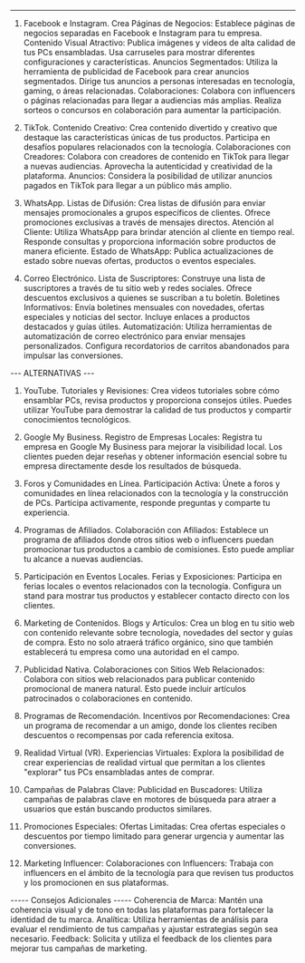 ----

1. Facebook e Instagram.
Crea Páginas de Negocios: Establece páginas de negocios separadas en Facebook e Instagram para tu empresa.
Contenido Visual Atractivo: Publica imágenes y videos de alta calidad de tus PCs ensambladas.
Usa carruseles para mostrar diferentes configuraciones y características.
Anuncios Segmentados: Utiliza la herramienta de publicidad de Facebook para crear anuncios segmentados.
Dirige tus anuncios a personas interesadas en tecnología, gaming, o áreas relacionadas.
Colaboraciones: Colabora con influencers o páginas relacionadas para llegar a audiencias más amplias.
Realiza sorteos o concursos en colaboración para aumentar la participación.

2. TikTok.
Contenido Creativo: Crea contenido divertido y creativo que destaque las características únicas de tus productos.
Participa en desafíos populares relacionados con la tecnología.
Colaboraciones con Creadores: Colabora con creadores de contenido en TikTok para llegar a nuevas audiencias.
Aprovecha la autenticidad y creatividad de la plataforma.
Anuncios: Considera la posibilidad de utilizar anuncios pagados en TikTok para llegar a un público más amplio.

3. WhatsApp.
Listas de Difusión: Crea listas de difusión para enviar mensajes promocionales a grupos específicos de clientes.
Ofrece promociones exclusivas a través de mensajes directos.
Atención al Cliente: Utiliza WhatsApp para brindar atención al cliente en tiempo real.
Responde consultas y proporciona información sobre productos de manera eficiente.
Estado de WhatsApp: Publica actualizaciones de estado sobre nuevas ofertas, productos o eventos especiales.

4. Correo Electrónico.
Lista de Suscriptores: Construye una lista de suscriptores a través de tu sitio web y redes sociales.
Ofrece descuentos exclusivos a quienes se suscriban a tu boletín.
Boletines Informativos: Envía boletines mensuales con novedades, ofertas especiales y noticias del sector.
Incluye enlaces a productos destacados y guías útiles.
Automatización: Utiliza herramientas de automatización de correo electrónico para enviar mensajes personalizados.
Configura recordatorios de carritos abandonados para impulsar las conversiones.

--- ALTERNATIVAS ---

1. YouTube.
Tutoriales y Revisiones: Crea videos tutoriales sobre cómo ensamblar PCs, revisa productos y proporciona consejos útiles.
Puedes utilizar YouTube para demostrar la calidad de tus productos y compartir conocimientos tecnológicos.

2. Google My Business.
Registro de Empresas Locales: Registra tu empresa en Google My Business para mejorar la visibilidad local.
Los clientes pueden dejar reseñas y obtener información esencial sobre tu empresa directamente desde los resultados de búsqueda.

3. Foros y Comunidades en Línea.
Participación Activa: Únete a foros y comunidades en línea relacionados con la tecnología y la construcción de PCs.
Participa activamente, responde preguntas y comparte tu experiencia.

4. Programas de Afiliados.
Colaboración con Afiliados: Establece un programa de afiliados donde otros sitios web o influencers puedan promocionar tus productos a cambio de comisiones.
Esto puede ampliar tu alcance a nuevas audiencias.

5. Participación en Eventos Locales.
Ferias y Exposiciones: Participa en ferias locales o eventos relacionados con la tecnología.
Configura un stand para mostrar tus productos y establecer contacto directo con los clientes.

6. Marketing de Contenidos.
Blogs y Artículos: Crea un blog en tu sitio web con contenido relevante sobre tecnología, novedades del sector y guías de compra.
Esto no solo atraerá tráfico orgánico, sino que también establecerá tu empresa como una autoridad en el campo.

7. Publicidad Nativa.
Colaboraciones con Sitios Web Relacionados: Colabora con sitios web relacionados para publicar contenido promocional de manera natural.
Esto puede incluir artículos patrocinados o colaboraciones en contenido.

8. Programas de Recomendación.
Incentivos por Recomendaciones: Crea un programa de recomendar a un amigo, donde los clientes reciben descuentos o recompensas por cada referencia exitosa.

9. Realidad Virtual (VR).
Experiencias Virtuales: Explora la posibilidad de crear experiencias de realidad virtual que permitan a los clientes "explorar" tus PCs ensambladas antes de comprar.

10. Campañas de Palabras Clave: Publicidad en Buscadores: Utiliza campañas de palabras clave en motores de búsqueda para atraer a usuarios que están buscando productos similares.

11. Promociones Especiales:
Ofertas Limitadas: Crea ofertas especiales o descuentos por tiempo limitado para generar urgencia y aumentar las conversiones.

12. Marketing Influencer: Colaboraciones con Influencers: Trabaja con influencers en el ámbito de la tecnología para que revisen tus productos y los promocionen en sus plataformas.


----- Consejos Adicionales ----- 
Coherencia de Marca:
Mantén una coherencia visual y de tono en todas las plataformas para fortalecer la identidad de tu marca.
Analítica:
Utiliza herramientas de análisis para evaluar el rendimiento de tus campañas y ajustar estrategias según sea necesario.
Feedback:
Solicita y utiliza el feedback de los clientes para mejorar tus campañas de marketing.